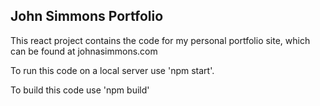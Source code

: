 ## John Simmons Portfolio
This react project contains the code for my personal portfolio site, which can be found at johnasimmons.com

To run this code on a local server use 'npm start'.

To build this code use 'npm build'
